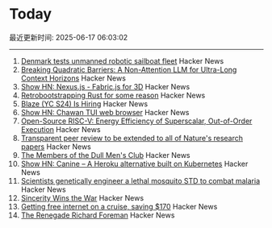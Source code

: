 # Today

最近更新时间: 2025-06-17 06:03:02

--- 
1. [Denmark tests unmanned robotic sailboat fleet](https://apnews.com/article/denmark-robot-sailboats-baltic-sea-bfa31c98cf7c93320115c0ad0e6908c5) Hacker News
2. [Breaking Quadratic Barriers: A Non-Attention LLM for Ultra-Long Context Horizons](https://arxiv.org/abs/2506.01963) Hacker News
3. [Show HN: Nexus.js - Fabric.js for 3D](https://punk.cam/lab/nexus) Hacker News
4. [Retrobootstrapping Rust for some reason](https://graydon2.dreamwidth.org/317484.html) Hacker News
5. [Blaze (YC S24) Is Hiring](https://www.ycombinator.com/companies/blaze-2/jobs/dzNmNuw-junior-software-engineer) Hacker News
6. [Show HN: Chawan TUI web browser](https://chawan.net/news/chawan-0-2-0.html) Hacker News
7. [Open-Source RISC-V: Energy Efficiency of Superscalar, Out-of-Order Execution](https://arxiv.org/abs/2505.24363) Hacker News
8. [Transparent peer review to be extended to all of Nature's research papers](https://www.nature.com/articles/d41586-025-01880-9) Hacker News
9. [The Members of the Dull Men's Club](https://www.theguardian.com/society/2025/jun/09/meet-the-members-of-the-dull-mens-club-some-of-them-would-bore-the-ears-off-you) Hacker News
10. [Show HN: Canine – A Heroku alternative built on Kubernetes](https://github.com/czhu12/canine) Hacker News
11. [Scientists genetically engineer a lethal mosquito STD to combat malaria](https://newatlas.com/biology/genetically-engineered-lethal-mosquito-std-combat-malaria/) Hacker News
12. [Sincerity Wins the War](https://www.wheresyoured.at/sic/) Hacker News
13. [Getting free internet on a cruise, saving $170](https://angad.me/blog/2025/getting-free-cruise-internet/) Hacker News
14. [The Renegade Richard Foreman](https://yalereview.org/article/jennifer-krasinski-richard-foreman) Hacker News
